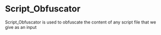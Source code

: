 # Script_Obfuscator
Script_Obfuscator is used to obfuscate the content of any script file that we give as an input
